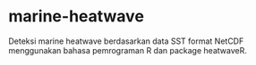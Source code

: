 # marine-heatwave
Deteksi marine heatwave berdasarkan data SST format NetCDF menggunakan bahasa pemrograman R dan package heatwaveR.
